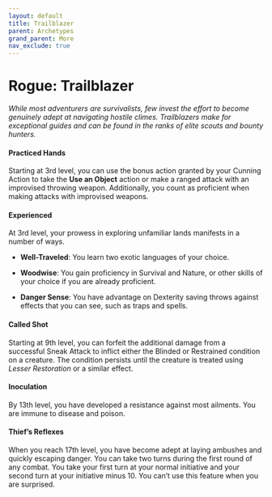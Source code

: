 ```yaml
---
layout: default
title: Trailblazer
parent: Archetypes
grand_parent: More
nav_exclude: true
---
```


# Rogue: Trailblazer

_While most adventurers are survivalists, few invest the effort to become genuinely adept at navigating hostile climes. Trailblazers make for exceptional guides and can be found in the ranks of elite scouts and bounty hunters._

#### Practiced Hands
Starting at 3rd level, you can use the bonus action granted by your Cunning Action to take the **Use an Object** action or make a ranged attack with an improvised throwing weapon. Additionally, you count as proficient when making attacks with improvised weapons.


#### Experienced
At 3rd level, your prowess in exploring unfamiliar lands manifests in a number of ways.

* **Well-Traveled**: You learn two exotic languages of your choice.

* **Woodwise**: You gain proficiency in Survival and Nature, or other skills of your choice if you are already proficient.

* **Danger Sense**: You have advantage on Dexterity saving throws against effects that you can see, such as traps and spells. 


#### Called Shot
Starting at 9th level, you can forfeit the additional damage from a successful Sneak Attack to inflict either the Blinded or Restrained condition on a creature. The condition persists until the creature is treated using *Lesser Restoration* or a similar effect.


#### Inoculation
By 13th level, you have developed a resistance against most ailments. You are immune to disease and poison.


#### Thief’s Reflexes
When you reach 17th level, you have become adept at laying ambushes and quickly escaping danger. You can take two turns during the first round of any combat. You take your first turn at your normal initiative and your second turn at your initiative minus 10. You can’t use this feature when you are surprised.